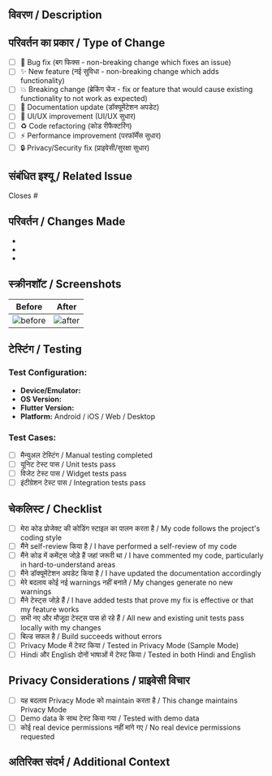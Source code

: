 ## विवरण / Description

<!-- अपने बदलावों का संक्षिप्त विवरण दें -->
<!-- Provide a brief description of your changes -->

## परिवर्तन का प्रकार / Type of Change

- [ ] 🐛 Bug fix (बग फिक्स - non-breaking change which fixes an issue)
- [ ] ✨ New feature (नई सुविधा - non-breaking change which adds functionality)
- [ ] 💥 Breaking change (ब्रेकिंग चेंज - fix or feature that would cause existing functionality to not work as expected)
- [ ] 📝 Documentation update (डॉक्यूमेंटेशन अपडेट)
- [ ] 🎨 UI/UX improvement (UI/UX सुधार)
- [ ] ♻️ Code refactoring (कोड रीफैक्टरिंग)
- [ ] ⚡ Performance improvement (परफॉर्मेंस सुधार)
- [ ] 🔒 Privacy/Security fix (प्राइवेसी/सुरक्षा सुधार)

## संबंधित इश्यू / Related Issue

<!-- इश्यू लिंक करें (उदा: Fixes #123) -->
<!-- Link related issue (e.g., Fixes #123) -->

Closes #

## परिवर्तन / Changes Made

<!-- बदलावों की सूची दें -->
<!-- List the changes made -->

- 
- 
- 

## स्क्रीनशॉट / Screenshots

<!-- यदि UI परिवर्तन हैं तो स्क्रीनशॉट जोड़ें -->
<!-- Add screenshots if there are UI changes -->

| Before | After |
|--------|-------|
| ![before]() | ![after]() |

## टेस्टिंग / Testing

<!-- आपने कैसे टेस्ट किया? -->
<!-- How did you test this? -->

### Test Configuration:
- **Device/Emulator:** 
- **OS Version:** 
- **Flutter Version:** 
- **Platform:** Android / iOS / Web / Desktop

### Test Cases:
- [ ] मैन्युअल टेस्टिंग / Manual testing completed
- [ ] यूनिट टेस्ट पास / Unit tests pass
- [ ] विजेट टेस्ट पास / Widget tests pass
- [ ] इंटीग्रेशन टेस्ट पास / Integration tests pass

## चेकलिस्ट / Checklist

- [ ] मेरा कोड प्रोजेक्ट की कोडिंग स्टाइल का पालन करता है / My code follows the project's coding style
- [ ] मैंने self-review किया है / I have performed a self-review of my code
- [ ] मैंने कोड में कमेंट्स जोड़े हैं जहां जरूरी था / I have commented my code, particularly in hard-to-understand areas
- [ ] मैंने डॉक्यूमेंटेशन अपडेट किया है / I have updated the documentation accordingly
- [ ] मेरे बदलाव कोई नई warnings नहीं बनाते / My changes generate no new warnings
- [ ] मैंने टेस्ट्स जोड़े हैं / I have added tests that prove my fix is effective or that my feature works
- [ ] सभी नए और मौजूदा टेस्ट्स पास हो रहे हैं / All new and existing unit tests pass locally with my changes
- [ ] बिल्ड सफल है / Build succeeds without errors
- [ ] Privacy Mode में टेस्ट किया / Tested in Privacy Mode (Sample Mode)
- [ ] Hindi और English दोनों भाषाओं में टेस्ट किया / Tested in both Hindi and English

## Privacy Considerations / प्राइवेसी विचार

<!-- क्या यह बदलाव user privacy को प्रभावित करता है? -->
<!-- Does this change affect user privacy? -->

- [ ] यह बदलाव Privacy Mode को maintain करता है / This change maintains Privacy Mode
- [ ] Demo data के साथ टेस्ट किया गया / Tested with demo data
- [ ] कोई real device permissions नहीं मांगे गए / No real device permissions requested

## अतिरिक्त संदर्भ / Additional Context

<!-- कोई अन्य जानकारी जो reviewers के लिए उपयोगी हो -->
<!-- Any additional context for reviewers -->
